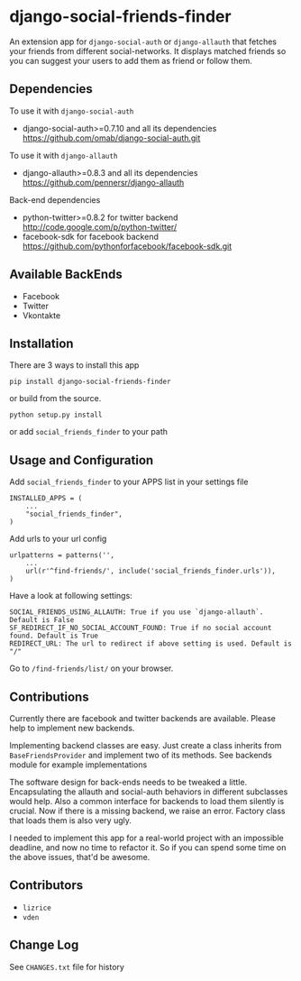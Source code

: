 django-social-friends-finder
============================

An extension app for `django-social-auth` or `django-allauth` that fetches your friends from different social-networks.
It displays matched friends so you can suggest your users to add them as friend or follow them. 

Dependencies
------------

To use it with `django-social-auth`

  * django-social-auth>=0.7.10 and all its dependencies https://github.com/omab/django-social-auth.git

To use it with `django-allauth`

  * django-allauth>=0.8.3 and all its dependencies https://github.com/pennersr/django-allauth

Back-end dependencies

  * python-twitter>=0.8.2 for twitter backend http://code.google.com/p/python-twitter/
  * facebook-sdk for facebook backend https://github.com/pythonforfacebook/facebook-sdk.git

Available BackEnds
------------------

  * Facebook
  * Twitter
  * Vkontakte

Installation
------------

There are 3 ways to install this app

    pip install django-social-friends-finder

or build from the source.

    python setup.py install

or add `social_friends_finder` to your path

Usage and Configuration
-----------------------

Add `social_friends_finder` to your APPS list in your settings file

    INSTALLED_APPS = (
        ...
        "social_friends_finder",
    )

Add urls to your url config

    urlpatterns = patterns('',
        ...
        url(r'^find-friends/', include('social_friends_finder.urls')),
    )

Have a look at following settings:

    SOCIAL_FRIENDS_USING_ALLAUTH: True if you use `django-allauth`. Default is False
    SF_REDIRECT_IF_NO_SOCIAL_ACCOUNT_FOUND: True if no social account found. Default is True
    REDIRECT_URL: The url to redirect if above setting is used. Default is "/"

Go to `/find-friends/list/` on your browser.

Contributions
-------------

Currently there are facebook and twitter backends are available. Please help to implement new backends.

Implementing backend classes are easy. Just create a class inherits from `BaseFriendsProvider` and implement two of its methods. 
See backends module for example implementations

The software design for back-ends needs to be tweaked a little. Encapsulating the allauth and social-auth behaviors in different subclasses would help.
Also a common interface for backends to load them silently is crucial. Now if there is a missing backend, we raise an error. Factory class that loads them is also very ugly.

I needed to implement this app for a real-world project with an impossible deadline, and now no time to refactor it. So if you can spend some time on the above issues, that'd be awesome.

Contributors
------------

  * `lizrice`
  * `vden`

Change Log
----------

See `CHANGES.txt` file for history
